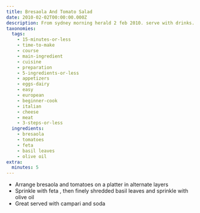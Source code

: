 ```yaml
---
title: Bresaola And Tomato Salad
date: 2010-02-02T00:00:00.000Z
description: From sydney morning herald 2 feb 2010. serve with drinks.
taxonomies:
  tags:
    - 15-minutes-or-less
    - time-to-make
    - course
    - main-ingredient
    - cuisine
    - preparation
    - 5-ingredients-or-less
    - appetizers
    - eggs-dairy
    - easy
    - european
    - beginner-cook
    - italian
    - cheese
    - meat
    - 3-steps-or-less
  ingredients:
    - bresaola
    - tomatoes
    - feta
    - basil leaves
    - olive oil
extra:
  minutes: 5
---
```

 - Arrange bresaola and tomatoes on a platter in alternate layers
 - Sprinkle with feta , then finely shredded basil leaves and sprinkle with olive oil
 - Great served with campari and soda

